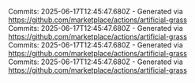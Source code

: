 Commits: 2025-06-17T12:45:47.680Z - Generated via https://github.com/marketplace/actions/artificial-grass
<br>
Commits: 2025-06-17T12:45:47.680Z - Generated via https://github.com/marketplace/actions/artificial-grass
<br>
Commits: 2025-06-17T12:45:47.680Z - Generated via https://github.com/marketplace/actions/artificial-grass
<br>
Commits: 2025-06-17T12:45:47.680Z - Generated via https://github.com/marketplace/actions/artificial-grass
<br>
